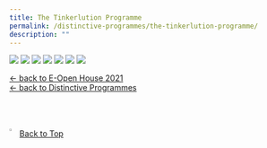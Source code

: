```yaml
---
title: The Tinkerlution Programme
permalink: /distinctive-programmes/the-tinkerlution-programme/
description: ""
---
```

![](/images/1%20(1).jpg)
![](/images/2%20(1).jpg)
![](/images/3%20(1).jpg)
![](/images/4%20(1).jpg)
![](/images/5%20(1).jpg)
![](/images/6%20(1).jpg)
![](/images/7%20(1).jpg)

[<- back to E-Open House 2021](/e-open-house-2021)<br>
[<- back to Distinctive Programmes](/distinctive-programmes)

<br>
<br>
<br>

<a href="/distinctive-programmes/the-tinkerlution-programme#lo_main">
	 <img src="/images/arrow-up.png" style="width:3%" align="left"/> Back to Top
</a>